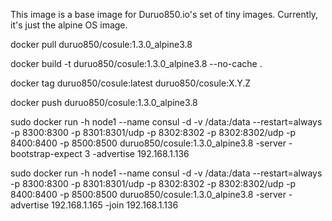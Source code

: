 This image is a base image for Duruo850.io's set of tiny images. Currently, it's just the alpine OS image.


docker pull duruo850/cosule:1.3.0_alpine3.8

docker build -t duruo850/cosule:1.3.0_alpine3.8 --no-cache .

docker tag duruo850/cosule:latest duruo850/cosule:X.Y.Z

docker push duruo850/cosule:1.3.0_alpine3.8



sudo docker run -h node1 --name consul -d -v /data:/data   --restart=always    -p   8300:8300     -p   8301:8301/udp     -p   8302:8302     -p   8302:8302/udp     -p   8400:8400     -p   8500:8500 duruo850/cosule:1.3.0_alpine3.8 -server -bootstrap-expect 3 -advertise 192.168.1.136

sudo docker run -h node1 --name consul -d -v /data:/data   --restart=always    -p   8300:8300     -p   8301:8301/udp     -p   8302:8302     -p   8302:8302/udp     -p   8400:8400     -p   8500:8500 duruo850/cosule:1.3.0_alpine3.8 -server -advertise 192.168.1.165 -join  192.168.1.136
